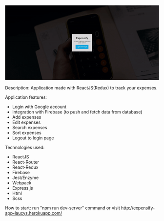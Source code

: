 ![](preview.gif)

Description: Application made with ReactJS(Redux) to track your expenses.

Application features: 

- Login with Google account
- Integration with Firebase (to push and fetch data from database)
- Add expenses
- Edit expenses
- Search expenses
- Sort expenses
- Logout to login page

Technologies used: 

- ReactJS
- React-Router
- React-Redux
- Firebase
- Jest/Enzyme
- Webpack
- Express.js
- Html
- Scss

How to start: run "npm run dev-server" command or visit http://expensify-app-laucys.herokuapp.com/